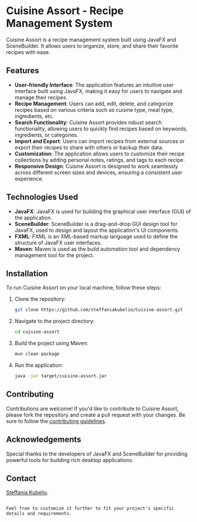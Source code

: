
# Cuisine Assort - Recipe Management System

Cuisine Assort is a recipe management system built using JavaFX and SceneBuilder. It allows users to organize, store, and share their favorite recipes with ease.

## Features

- **User-friendly Interface**: The application features an intuitive user interface built using JavaFX, making it easy for users to navigate and manage their recipes.
- **Recipe Management**: Users can add, edit, delete, and categorize recipes based on various criteria such as cuisine type, meal type, ingredients, etc.
- **Search Functionality**: Cuisine Assort provides robust search functionality, allowing users to quickly find recipes based on keywords, ingredients, or categories.
- **Import and Export**: Users can import recipes from external sources or export their recipes to share with others or backup their data.
- **Customization**: The application allows users to customize their recipe collections by adding personal notes, ratings, and tags to each recipe.
- **Responsive Design**: Cuisine Assort is designed to work seamlessly across different screen sizes and devices, ensuring a consistent user experience.

## Technologies Used

- **JavaFX**: JavaFX is used for building the graphical user interface (GUI) of the application.
- **SceneBuilder**: SceneBuilder is a drag-and-drop GUI design tool for JavaFX, used to design and layout the application's UI components.
- **FXML**: FXML is an XML-based markup language used to define the structure of JavaFX user interfaces.
- **Maven**: Maven is used as the build automation tool and dependency management tool for the project.

## Installation

To run Cuisine Assort on your local machine, follow these steps:

1. Clone the repository:

   ```bash
   git clone https://github.com/steffaniakubelio/Cuisine-assort.git
   ```

2. Navigate to the project directory:

   ```bash
   cd cuisine-assort
   ```

3. Build the project using Maven:

   ```bash
   mvn clean package
   ```

4. Run the application:

   ```bash
   java -jar target/cuisine-assort.jar
   ```

## Contributing

Contributions are welcome! If you'd like to contribute to Cuisine Assort, please fork the repository and create a pull request with your changes. Be sure to follow the [contributing guidelines](CONTRIBUTING.md).


## Acknowledgements

Special thanks to the developers of JavaFX and SceneBuilder for providing powerful tools for building rich desktop applications.

## Contact

 [Steffania Kubelio](mailto:steffania2307@gmail.com).
```

Feel free to customize it further to fit your project's specific details and requirements.

